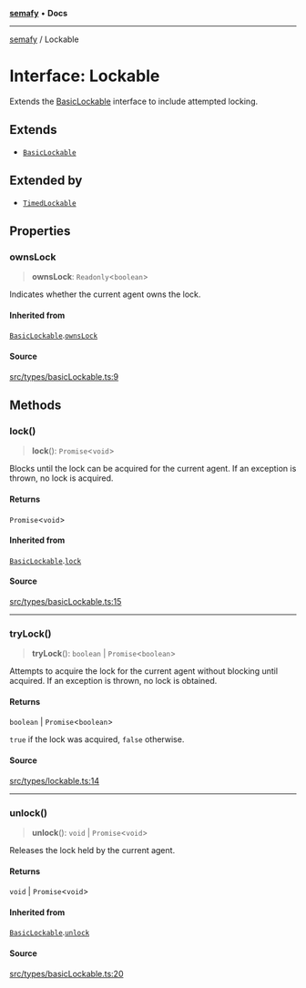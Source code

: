 [**semafy**](../README.md) • **Docs**

***

[semafy](../globals.md) / Lockable

# Interface: Lockable

Extends the [BasicLockable](BasicLockable.md) interface to include attempted locking.

## Extends

- [`BasicLockable`](BasicLockable.md)

## Extended by

- [`TimedLockable`](TimedLockable.md)

## Properties

### ownsLock

> **ownsLock**: `Readonly`\<`boolean`\>

Indicates whether the current agent owns the lock.

#### Inherited from

[`BasicLockable`](BasicLockable.md).[`ownsLock`](BasicLockable.md#ownslock)

#### Source

[src/types/basicLockable.ts:9](https://github.com/havelessbemore/semafy/blob/51b7924eee2692d3840b3a9f9e7614a75a8ef8d6/src/types/basicLockable.ts#L9)

## Methods

### lock()

> **lock**(): `Promise`\<`void`\>

Blocks until the lock can be acquired for the current agent.
If an exception is thrown, no lock is acquired.

#### Returns

`Promise`\<`void`\>

#### Inherited from

[`BasicLockable`](BasicLockable.md).[`lock`](BasicLockable.md#lock)

#### Source

[src/types/basicLockable.ts:15](https://github.com/havelessbemore/semafy/blob/51b7924eee2692d3840b3a9f9e7614a75a8ef8d6/src/types/basicLockable.ts#L15)

***

### tryLock()

> **tryLock**(): `boolean` \| `Promise`\<`boolean`\>

Attempts to acquire the lock for the current agent
without blocking until acquired. If an exception
is thrown, no lock is obtained.

#### Returns

`boolean` \| `Promise`\<`boolean`\>

`true` if the lock was acquired, `false` otherwise.

#### Source

[src/types/lockable.ts:14](https://github.com/havelessbemore/semafy/blob/51b7924eee2692d3840b3a9f9e7614a75a8ef8d6/src/types/lockable.ts#L14)

***

### unlock()

> **unlock**(): `void` \| `Promise`\<`void`\>

Releases the lock held by the current agent.

#### Returns

`void` \| `Promise`\<`void`\>

#### Inherited from

[`BasicLockable`](BasicLockable.md).[`unlock`](BasicLockable.md#unlock)

#### Source

[src/types/basicLockable.ts:20](https://github.com/havelessbemore/semafy/blob/51b7924eee2692d3840b3a9f9e7614a75a8ef8d6/src/types/basicLockable.ts#L20)

